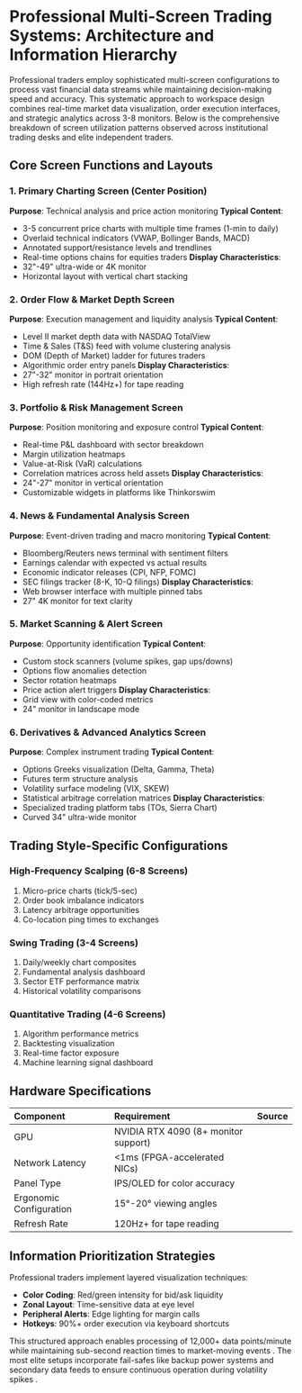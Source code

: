 # Professional Multi-Screen Trading Systems: Architecture and Information Hierarchy

Professional traders employ sophisticated multi-screen configurations to process vast financial data streams while maintaining decision-making speed and accuracy. This systematic approach to workspace design combines real-time market data visualization, order execution interfaces, and strategic analytics across 3-8 monitors. Below is the comprehensive breakdown of screen utilization patterns observed across institutional trading desks and elite independent traders.

## Core Screen Functions and Layouts

### 1. **Primary Charting Screen (Center Position)**

**Purpose**: Technical analysis and price action monitoring
**Typical Content**:

- 3-5 concurrent price charts with multiple time frames (1-min to daily) 
- Overlaid technical indicators (VWAP, Bollinger Bands, MACD) 
- Annotated support/resistance levels and trendlines 
- Real-time options chains for equities traders 
**Display Characteristics**:
- 32"-49" ultra-wide or 4K monitor 
- Horizontal layout with vertical chart stacking 


### 2. **Order Flow \& Market Depth Screen**

**Purpose**: Execution management and liquidity analysis
**Typical Content**:

- Level II market depth data with NASDAQ TotalView 
- Time \& Sales (T\&S) feed with volume clustering analysis 
- DOM (Depth of Market) ladder for futures traders 
- Algorithmic order entry panels 
**Display Characteristics**:
- 27"-32" monitor in portrait orientation 
- High refresh rate (144Hz+) for tape reading 


### 3. **Portfolio \& Risk Management Screen**

**Purpose**: Position monitoring and exposure control
**Typical Content**:

- Real-time P\&L dashboard with sector breakdown 
- Margin utilization heatmaps 
- Value-at-Risk (VaR) calculations 
- Correlation matrices across held assets 
**Display Characteristics**:
- 24"-27" monitor in vertical orientation 
- Customizable widgets in platforms like Thinkorswim 


### 4. **News \& Fundamental Analysis Screen**

**Purpose**: Event-driven trading and macro monitoring
**Typical Content**:

- Bloomberg/Reuters news terminal with sentiment filters 
- Earnings calendar with expected vs actual results 
- Economic indicator releases (CPI, NFP, FOMC) 
- SEC filings tracker (8-K, 10-Q filings) 
**Display Characteristics**:
- Web browser interface with multiple pinned tabs 
- 27" 4K monitor for text clarity 


### 5. **Market Scanning \& Alert Screen**

**Purpose**: Opportunity identification
**Typical Content**:

- Custom stock scanners (volume spikes, gap ups/downs) 
- Options flow anomalies detection 
- Sector rotation heatmaps 
- Price action alert triggers 
**Display Characteristics**:
- Grid view with color-coded metrics 
- 24" monitor in landscape mode 


### 6. **Derivatives \& Advanced Analytics Screen**

**Purpose**: Complex instrument trading
**Typical Content**:

- Options Greeks visualization (Delta, Gamma, Theta) 
- Futures term structure analysis 
- Volatility surface modeling (VIX, SKEW) 
- Statistical arbitrage correlation matrices 
**Display Characteristics**:
- Specialized trading platform tabs (TOs, Sierra Chart) 
- Curved 34" ultra-wide monitor 


## Trading Style-Specific Configurations

### **High-Frequency Scalping (6-8 Screens)**

1. Micro-price charts (tick/5-sec) 
2. Order book imbalance indicators 
3. Latency arbitrage opportunities 
4. Co-location ping times to exchanges 

### **Swing Trading (3-4 Screens)**

1. Daily/weekly chart composites 
2. Fundamental analysis dashboard 
3. Sector ETF performance matrix 
4. Historical volatility comparisons 

### **Quantitative Trading (4-6 Screens)**

1. Algorithm performance metrics 
2. Backtesting visualization 
3. Real-time factor exposure 
4. Machine learning signal dashboard 

## Hardware Specifications

| Component | Requirement | Source |
| :-- | :-- | :-- |
| GPU | NVIDIA RTX 4090 (8+ monitor support) |  |
| Network Latency | <1ms (FPGA-accelerated NICs) |  |
| Panel Type | IPS/OLED for color accuracy |  |
| Ergonomic Configuration | 15°-20° viewing angles |  |
| Refresh Rate | 120Hz+ for tape reading |  |

## Information Prioritization Strategies

Professional traders implement layered visualization techniques:

- **Color Coding**: Red/green intensity for bid/ask liquidity 
- **Zonal Layout**: Time-sensitive data at eye level 
- **Peripheral Alerts**: Edge lighting for margin calls 
- **Hotkeys**: 90%+ order execution via keyboard shortcuts 

This structured approach enables processing of 12,000+ data points/minute while maintaining sub-second reaction times to market-moving events . The most elite setups incorporate fail-safes like backup power systems and secondary data feeds to ensure continuous operation during volatility spikes .